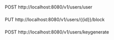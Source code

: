 ###
POST http://localhost:8080/v1/users/user

###
PUT http://localhost:8080/v1/users/{{id}}/block

###
POST http://localhost:8080/v1/users/keygenerate